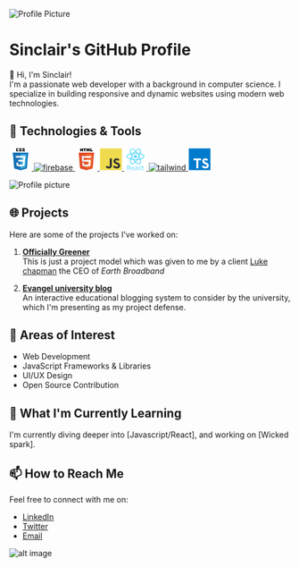 ![Profile Picture](https://media.giphy.com/media/qZcvPDDxjvEnojwZze/giphy.gif?cid=ecf05e47ob5bjdxmi3bm7xr6p8oj4kbyduh96j16s5jflqhh&ep=v1_gifs_search&rid=giphy.gif&ct=g)

# Sinclair's GitHub Profile

👋 Hi, I'm Sinclair!  
I'm a passionate web developer with a background in computer science. I specialize in building responsive and dynamic websites using modern web technologies.

## 🔧 Technologies & Tools
<p align="left"> <a href="https://www.w3schools.com/css/" target="_blank" rel="noreferrer"> <img src="https://raw.githubusercontent.com/devicons/devicon/master/icons/css3/css3-original-wordmark.svg" alt="css3" width="40" height="40"/> </a> <a href="https://firebase.google.com/" target="_blank" rel="noreferrer"> <img src="https://www.vectorlogo.zone/logos/firebase/firebase-icon.svg" alt="firebase" width="40" height="40"/> </a> <a href="https://www.w3.org/html/" target="_blank" rel="noreferrer"> <img src="https://raw.githubusercontent.com/devicons/devicon/master/icons/html5/html5-original-wordmark.svg" alt="html5" width="40" height="40"/> </a> <a href="https://developer.mozilla.org/en-US/docs/Web/JavaScript" target="_blank" rel="noreferrer"> <img src="https://raw.githubusercontent.com/devicons/devicon/master/icons/javascript/javascript-original.svg" alt="javascript" width="40" height="40"/> </a> <a href="https://reactjs.org/" target="_blank" rel="noreferrer"> <img src="https://raw.githubusercontent.com/devicons/devicon/master/icons/react/react-original-wordmark.svg" alt="react" width="40" height="40"/> </a> <a href="https://tailwindcss.com/" target="_blank" rel="noreferrer"> <img src="https://www.vectorlogo.zone/logos/tailwindcss/tailwindcss-icon.svg" alt="tailwind" width="40" height="40"/> </a> <a href="https://www.typescriptlang.org/" target="_blank" rel="noreferrer"> <img src="https://raw.githubusercontent.com/devicons/devicon/master/icons/typescript/typescript-original.svg" alt="typescript" width="40" height="40"/> </a> </p>

![Profile picture](https://media.giphy.com/media/fuJPZBIIqzbt1kAYVc/giphy.gif?cid=ecf05e474uwxklr6rlngu4cpkjldtxbdthxggeg3h98em9r0&ep=v1_gifs_search&rid=giphy.gif&ct=g)

## 🌐 Projects
Here are some of the projects I've worked on:

1. **[Officially Greener](officially-greener-iota.vercel.app)**  
   This is just a project model which was given to me by a client [Luke chapman](https://www.linkedin.com/in/lukemchapman/) the CEO of *Earth Broadband*

2. **[Evangel university blog](evangel-blog.vercel.app)**  
  An interactive educational blogging system to consider by the university, which I'm presenting as my project defense.


## 🧩 Areas of Interest
- Web Development
- JavaScript Frameworks & Libraries
- UI/UX Design
- Open Source Contribution

## 🚀 What I'm Currently Learning
I'm currently diving deeper into [Javascript/React], and working on [Wicked spark].

## 📫 How to Reach Me
Feel free to connect with me on:
- [LinkedIn](https://www.linkedin.com/in/udochukwu-sinclair-82bb4a200/)
- [Twitter](https://twitter.com/sinkycode)
- [Email](mosfreshlafrosh@gmail.com)

![alt image](https://media.giphy.com/media/rhZr8u3cvxe0ksf1ej/giphy.gif?cid=ecf05e47ory2mreht6uihtgfji5268lsjerko71e1s05sc0j&ep=v1_gifs_search&rid=giphy.gif&ct=g)

